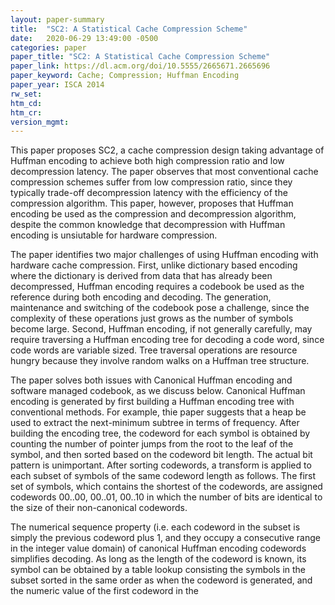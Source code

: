 ```yaml
---
layout: paper-summary
title:  "SC2: A Statistical Cache Compression Scheme"
date:   2020-06-29 13:49:00 -0500
categories: paper
paper_title: "SC2: A Statistical Cache Compression Scheme"
paper_link: https://dl.acm.org/doi/10.5555/2665671.2665696
paper_keyword: Cache; Compression; Huffman Encoding
paper_year: ISCA 2014
rw_set:
htm_cd:
htm_cr:
version_mgmt:
---
```


This paper proposes SC2, a cache compression design taking advantage of Huffman encoding to achieve both high compression
ratio and low decompression latency. The paper observes that most conventional cache compression schemes suffer from low
compression ratio, since they typically trade-off decompression latency with the efficiency of the compression algorithm.
This paper, however, proposes that Huffman encoding be used as the compression and decompression algorithm, despite
the common knowledge that decompression with Huffman encoding is unsiutable for hardware compression.

The paper identifies two major challenges of using Huffman encoding with hardware cache compression. First, unlike dictionary
based encoding where the dictionary is derived from data that has already been decompressed, Huffman encoding requires 
a codebook be used as the reference during both encoding and decoding. The generation, maintenance and switching of the 
codebook pose a challenge, since the complexity of these operations just grows as the number of symbols become large.
Second, Huffman encoding, if not generally carefully, may require traversing a Huffman encoding tree for decoding a code 
word, since code words are variable sized. Tree traversal operations are resource hungry because they involve random walks
on a Huffman tree structure. 

The paper solves both issues with Canonical Huffman encoding and software managed codebook, as we discuss below. 
Canonical Huffman encoding is generated by first building a Huffman encoding tree with conventional methods. For example,
thie paper suggests that a heap be used to extract the next-minimum subtree in terms of frequency. After building 
the encoding tree, the codeword for each symbol is obtained by counting the number of pointer jumps from the root
to the leaf of the symbol, and then sorted based on the codeword bit length. The actual bit pattern is unimportant.
After sorting codewords, a transform is applied to each subset of symbols of the same codeword length as follows.
The first set of symbols, which contains the shortest of the codewords, are assigned codewords 00..00, 00..01, 00..10
in which the number of bits are identical to the size of their non-canonical codewords. 

The numerical sequence property (i.e. each codeword in the subset is simply the previous codeword plus 1, and they occupy 
a consecutive range in the integer value domain) of canonical Huffman encoding codewords simplifies decoding. 
As long as the length of the codeword is known, its symbol can be obtained by a table lookup consisting the symbols in 
the subset sorted in the same order as when the codeword is generated, and the numeric value of the first codeword in 
the 
